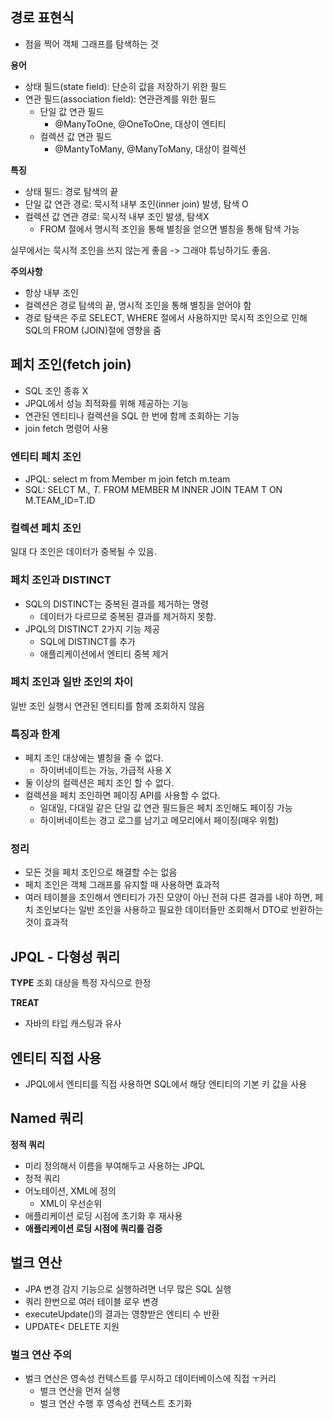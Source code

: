 ## 경로 표현식
- 점을 찍어 객체 그래프를 탐색하는 것

**용어**
- 상태 필드(state field): 단순히 값을 저장하기 위한 필드
- 연관 필드(association field): 연관관계를 위한 필드
  - 단일 값 연관 필드
    - @ManyToOne, @OneToOne, 대상이 엔티티
  - 컬렉션 값 연관 필드
    - @MantyToMany, @ManyToMany, 대상이 컬렉션

**특징**
- 상태 필드: 경로 탐색의 끝
- 단일 값 연관 경로: 묵시적 내부 조인(inner join) 발생, 탐색 O
- 컬렉션 값 연관 경로: 묵시적 내부 조인 발생, 탐색X
  - FROM 절에서 명시적 조인을 통해 별칭을 얻으면 별칭을 통해 탐색 가능

실무에서는 묵시적 조인을 쓰지 않는게 좋음 -> 그래야 튜닝하기도 좋음.

**주의사항**
- 항상 내부 조인
- 컬렉션은 경로 탐색의 끝, 명시적 조인을 통해 별칭을 얻어야 함
- 경로 탐색은 주로 SELECT, WHERE 절에서 사용하지만 묵시적 조인으로 인해 SQL의 FROM (JOIN)절에 영향을 줌

## 페치 조인(fetch join)
- SQL 조인 종휴 X
- JPQL에서 성능 최적화를 위해 제공하는 기능
- 연관된 엔티티나 컬렉션을 SQL 한 번에 함께 조회하는 기능
- join fetch 명령어 사용

### 엔티티 페치 조인
- JPQL: select m from Member m join fetch m.team
- SQL: SELCT M.*, T.* FROM MEMBER M INNER JOIN TEAM T ON M.TEAM_ID=T.ID

### 컬렉션 페치 조인
일대 다 조인은 데이터가 중복될 수 있음.

### 페치 조인과 DISTINCT
- SQL의 DISTINCT는 중복된 결과를 제거하는 명령
  - 데이터가 다르므로 중복된 결과를 제거하지 못함.
- JPQL의 DISTINCT 2가지 기능 제공
  - SQL에 DISTINCT를 추가
  - 애플리케이션에서 엔티티 중복 제거

### 페치 조인과 일반 조인의 차이
일반 조인 실행시 연관된 엔티티를 함께 조회하지 않음

### 특징과 한계
- 페치 조인 대상에는 별칭을 줄 수 없다.
  - 하이버네이트는 가능, 가급적 사용 X
- 둘 이상의 컬렉션은 페치 조인 할 수 없다.
- 컬렉션을 페치 조인하면 페이징 API를 사용할 수 없다.
  - 일대일, 다대일 같은 단일 값 연관 필드들은 페치 조인해도 페이징 가능
  - 하이버네이트는 경고 로그를 남기고 메모리에서 페이징(매우 위험)

### 정리
- 모든 것을 페치 조인으로 해결할 수는 없음
- 페치 조인은 객체 그래프를 유지할 때 사용하면 효과적
- 여러 테이블을 조인해서 엔티티가 가진 모양이 아닌 전혀 다른 결과를 내야 하면, 페치 조인보다는 일반 조인을 사용하고 필요한 데이터들만 조회해서 DTO로 반환하는 것이 효과적

## JPQL - 다형성 쿼리
**TYPE**
조회 대상을 특정 자식으로 한정

**TREAT**
- 자바의 타입 캐스팅과 유사

## 엔티티 직접 사용
- JPQL에서 엔티티를 직접 사용하면 SQL에서 해당 엔티티의 기본 키 값을 사용

## Named 쿼리
**정적 쿼리**
- 미리 정의해서 이름을 부여해두고 사용하는 JPQL
- 정적 쿼리
- 어노테이션, XML에 정의
  - XML이 우선순위
- 애플리케이션 로딩 시점에 초기화 후 재사용
- **애플리케이션 로딩 시점에 쿼리를 검증**

## 벌크 연산
- JPA 변경 감지 기능으로 실행하려면 너무 많은 SQL 실행
- 쿼리 한번으로 여러 테이블 로우 변경
- executeUpdate()의 결과는 영향받은 엔티티 수 반환
- UPDATE< DELETE 지원

### 벌크 연산 주의
- 벌크 연산은 영속성 컨텍스트를 무시하고 데이터베이스에 직접 ㅜ커리
  - 벌크 연산을 먼저 실행
  - 벌크 연산 수행 후 영속성 컨텍스트 초기화